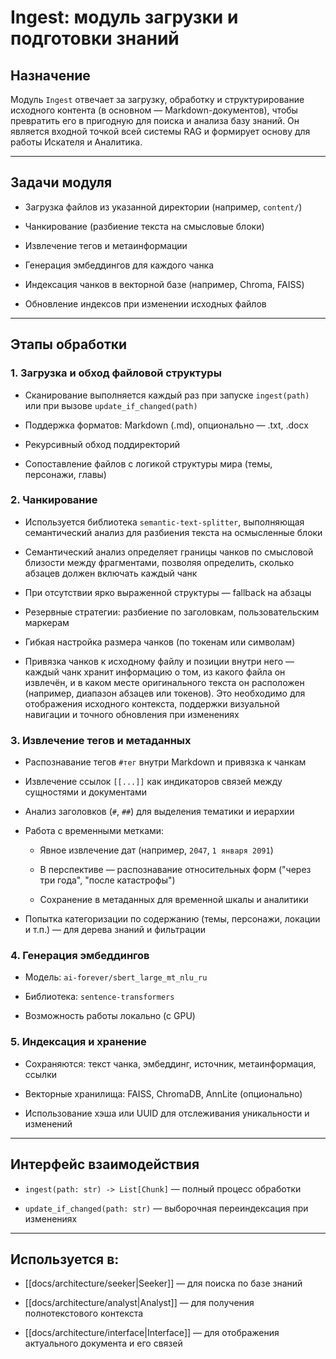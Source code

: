 # Ingest: модуль загрузки и подготовки знаний

## Назначение

Модуль `Ingest` отвечает за загрузку, обработку и структурирование исходного контента (в основном — Markdown-документов), чтобы превратить его в пригодную для поиска и анализа базу знаний. Он является входной точкой всей системы RAG и формирует основу для работы Искателя и Аналитика.

---

## Задачи модуля

- Загрузка файлов из указанной директории (например, `content/`)
    
- Чанкирование (разбиение текста на смысловые блоки)
    
- Извлечение тегов и метаинформации
    
- Генерация эмбеддингов для каждого чанка
    
- Индексация чанков в векторной базе (например, Chroma, FAISS)
    
- Обновление индексов при изменении исходных файлов
    

---

## Этапы обработки

### 1. Загрузка и обход файловой структуры

- Сканирование выполняется каждый раз при запуске `ingest(path)` или при вызове `update_if_changed(path)`
    
- Поддержка форматов: Markdown (.md), опционально — .txt, .docx
    
- Рекурсивный обход поддиректорий
    
- Сопоставление файлов с логикой структуры мира (темы, персонажи, главы)
    

### 2. Чанкирование

- Используется библиотека `semantic-text-splitter`, выполняющая семантический анализ для разбиения текста на осмысленные блоки
    
- Семантический анализ определяет границы чанков по смысловой близости между фрагментами, позволяя определить, сколько абзацев должен включать каждый чанк
    
- При отсутствии ярко выраженной структуры — fallback на абзацы
    
- Резервные стратегии: разбиение по заголовкам, пользовательским маркерам
    
- Гибкая настройка размера чанков (по токенам или символам)
    
- Привязка чанков к исходному файлу и позиции внутри него — каждый чанк хранит информацию о том, из какого файла он извлечён, и в каком месте оригинального текста он расположен (например, диапазон абзацев или токенов). Это необходимо для отображения исходного контекста, поддержки визуальной навигации и точного обновления при изменениях
    

### 3. Извлечение тегов и метаданных

- Распознавание тегов `#тег` внутри Markdown и привязка к чанкам
    
- Извлечение ссылок `[[...]]` как индикаторов связей между сущностями и документами
    
- Анализ заголовков (`#`, `##`) для выделения тематики и иерархии
    
- Работа с временными метками:
    
    - Явное извлечение дат (например, `2047`, `1 января 2091`)
        
    - В перспективе — распознавание относительных форм ("через три года", "после катастрофы")
        
    - Сохранение в метаданных для временной шкалы и аналитики
        
- Попытка категоризации по содержанию (темы, персонажи, локации и т.п.) — для дерева знаний и фильтрации
    

### 4. Генерация эмбеддингов

- Модель: `ai-forever/sbert_large_mt_nlu_ru`
    
- Библиотека: `sentence-transformers`
    
- Возможность работы локально (с GPU)
    

### 5. Индексация и хранение

- Сохраняются: текст чанка, эмбеддинг, источник, метаинформация, ссылки
    
- Векторные хранилища: FAISS, ChromaDB, AnnLite (опционально)
    
- Использование хэша или UUID для отслеживания уникальности и изменений
    

---

## Интерфейс взаимодействия

- `ingest(path: str) -> List[Chunk]` — полный процесс обработки
    
- `update_if_changed(path: str)` — выборочная переиндексация при изменениях
    

---

## Используется в:

- [[docs/architecture/seeker|Seeker]] — для поиска по базе знаний
    
- [[docs/architecture/analyst|Analyst]] — для получения полнотекстового контекста
    
- [[docs/architecture/interface|Interface]] — для отображения актуального документа и его связей